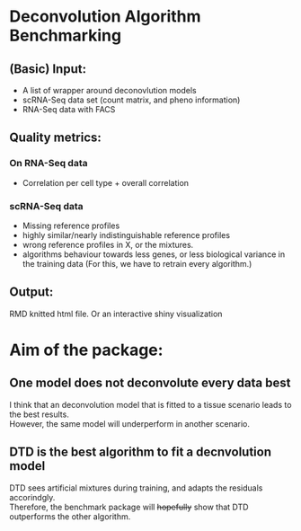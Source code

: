 # Deconvolution Algorithm Benchmarking

## (Basic) Input:  
* A list of wrapper around deconovlution models
* scRNA-Seq data set (count matrix, and pheno information)
* RNA-Seq data with FACS

## Quality metrics: 
### On RNA-Seq data
* Correlation per cell type + overall correlation 

### scRNA-Seq data  
* Missing reference profiles
* highly similar/nearly indistinguishable reference profiles
* wrong reference profiles in X, or the mixtures.  
* algorithms behaviour towards less genes, or less biological variance in the training data (For this, we have to retrain every algorithm.)  

## Output: 
RMD knitted html file. Or an interactive shiny visualization

# Aim of the package: 
## One model does not deconvolute every data best
I think that an deconvolution model that is fitted to a tissue scenario leads to the best results.  
However, the same model will underperform in another scenario. 
## DTD is the best algorithm to fit a decnvolution model
DTD sees artificial mixtures during training, and adapts the residuals accorindgly.  
Therefore, the benchmark package will ~~hopefully~~ show that DTD outperforms the other algorithm. 

